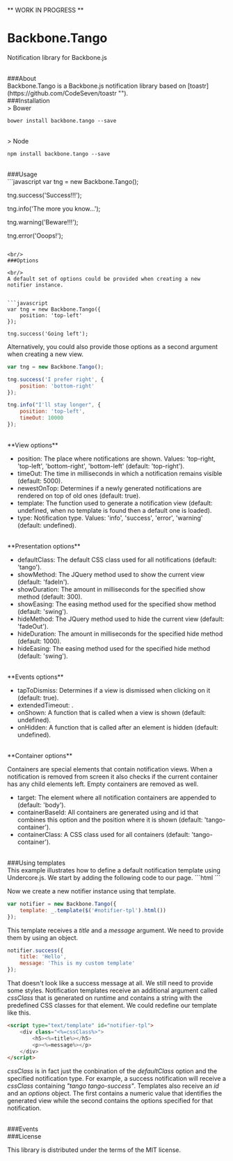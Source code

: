 ** WORK IN PROGRESS **

# Backbone.Tango
Notification library for Backbone.js

<br/>
###About

<br/>
Backbone.Tango is a Backbone.js notification library based on [toastr](https://github.com/CodeSeven/toastr "").


<br/>
###Installation

<br/>
> Bower

    bower install backbone.tango --save

<br/>
> Node

    npm install backbone.tango --save


<br/>
###Usage

<br/>
```javascript
var tng = new Backbone.Tango();

tng.success('Success!!!');

tng.info('The more you know...');

tng.warning('Beware!!!');

tng.error('Ooops!');
```

<br/>
###Options

<br/>
A default set of options could be provided when creating a new notifier instance.


```javascript
var tng = new Backbone.Tango({
    position: 'top-left'
});

tng.success('Going left');
```

Alternatively, you could also provide those options as a second argument when creating a new view.

```javascript
var tng = new Backbone.Tango();

tng.success('I prefer right', {
    position: 'bottom-right'
});

tng.info("I'll stay longer", {
    position: 'top-left',
    timeOut: 10000
});
```

<br/>
**View options**

 * position: The place where notifications are shown. Values: 'top-right, 'top-left', 'bottom-right', 'bottom-left' (default: 'top-right').
 * timeOut: The time in milliseconds in which a notification remains visible (default: 5000).
 * newestOnTop: Determines if a newly generated notifications are rendered on top of old ones (default: true).
 * template: The function used to generate a notification view (default: undefined, when no template is found then a default one is loaded).
 * type: Notification type. Values: 'info', 'success', 'error', 'warning' (default: undefined).

<br/>
**Presentation options**

 * defaultClass: The default CSS class used for all notifications (default: 'tango').
 * showMethod: The JQuery method used to show the current view (default: 'fadeIn').
 * showDuration: The amount in milliseconds for the specified show method (default: 300).
 * showEasing: The easing method used for the specified show method (default: 'swing').
 * hideMethod: The JQuery method used to hide the current view (default: 'fadeOut').
 * hideDuration: The amount in milliseconds for the specified hide method (default: 1000).
 * hideEasing: The easing method used for the specified hide method (default: 'swing').

<br/>
**Events options**

 * tapToDismiss: Determines if a view is dismissed when clicking on it (default: true).
 * extendedTimeout: .
 * onShown: A function that is called when a view is shown (default: undefined).
 * onHidden: A function that is called after an element is hidden (default: undefined).

<br/>
**Container options**

Containers are special elements that contain notification views. When a notification is removed from screen it also checks if the current container has any child elements left. Empty containers are removed as well.

 * target: The element where all notification containers are appended to (default: 'body').
 * containerBaseId: All containers are generated using and id that combines this option and the position where it is shown (default: 'tango-container').
 * containerClass: A CSS class used for all containers (default: 'tango-container').


<br/>
###Using templates

<br/>
This example illustrates how to define a default notification template using Undercore.js. We start by adding the following code to our page.
```html
<script type="text/template" id="notifier-tpl">
    <div class="tango">
        <h5><%=title%></h5>
        <p><%=message%></p>
    </div>
</script>
```

Now we create a new notifier instance using that template.

```javascript
var notifier = new Backbone.Tango({
    template: _.template($('#notifier-tpl').html())
});
```

This template receives a *title* and a *message* argument. We need to provide them by using an object.

```javascript
notifier.success({
    title: 'Hello',
    message: 'This is my custom template'
});
```
That doesn't look like a success message at all. We still need to provide some styles. Notification templates receive an additional argument called *cssClass* that is generated on runtime and contains a string with the predefined CSS classes for that element. We could redefine our template like this.

```html
<script type="text/template" id="notifier-tpl">
    <div class="<%=cssClass%>">
        <h5><%=title%></h5>
        <p><%=message%></p>
    </div>
</script>
```

*cssClass* is in fact just the conbination of the *defaultClass* option and the specified notification type. For example, a success notification will receive a *cssClass* containing *"tango tango-success"*. Templates also receive an *id* and an *options* object. The first contains a numeric value that identifies the generated view while the second contains the options specified for that notification.


<br/>
###Events

<br/>
###License

This library is distributed under the terms of the MIT license.